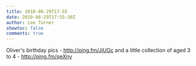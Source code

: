 ```yaml
---
title: 2010-08-29T17-55
date: 2010-08-29T17:55:30Z
author: Lee Turner
showtoc: false
comments: true
---
```


Oliver's birthday pics - http://ping.fm/JjUGc and a little collection of aged 3 to 4 - http://ping.fm/qeXny

